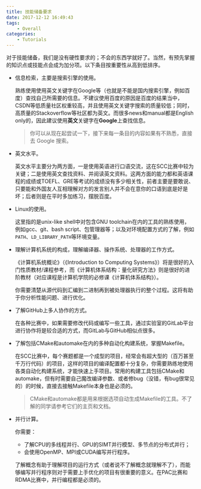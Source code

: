 ```yaml
---
title: 技能储备要求
date: 2017-12-12 16:49:43
tags:
    - Overall
categories:
    - Tutorials
---
```


[comment]: # (WIP: 需要加入相关内部与外部资源的链接)

对于技能储备，我们是没有硬性要求的；不会的东西学就好了。当然，有预先掌握的知识点或技能点会成为加分项。以下条目按重要性从高到低排序。

- 信息检索，主要是搜索引擎的使用。

    熟练使用使用英文关键字在Google等（也就是不能是国内搜索引擎，例如百度）查找自己所需要的信息。不建议使用百度的原因是百度的结果当中，CSDN等低质量社区权重较高，并且使用英文关键字搜索的质量较低；同时，高质量的Stackoverflow等社区都为英文。而很多news和manual都是English only的，因此建议使用**英文**关键字在**Google**上查找信息。

    > 你可以从现在起尝试一下，接下来每一条目的内容如果有不熟悉，直接去 Google 搜索。

- 英文水平。

    英文水平主要分为两方面，一是使用英语进行口语交流，这在SCC比赛中较为关键；二是使用英文查找资料、并阅读英文资料。这两方面的能力都和英语课程的成绩或TOEFL、GRE等考试的成绩没有多少相关性，前者主要是要敢说、只要能和外国友人互相理解对方的发言别人并不会在意你的口语到底是好是坏；后者则是在平时多加练习，摆脱百度。

- Linux的使用。

    这里指的是unix-like shell中对包含GNU toolchain在内的工具的熟练使用，例如gcc、git、bash script、包管理器等；以及对环境配置方式的了解，例如`PATH`、`LD_LIBRARY_PATH`等环境变量。

- 理解计算机系统的构成，理解编译器、操作系统、处理器的工作方式。

    《计算机系统概论》（《Introduction to Computing Systems》）将是很好的入门性质教材/课程参考，而《计算机体系结构：量化研究方法》则是很好的进阶教材（对应课程是计算机学院的必修课《计算机体系结构》）。

    你需要清楚从源代码到汇编到二进制再到被处理器执行的整个过程。这将有助于你分析性能问题、进行优化。

- 了解GitHub上多人协作的方式。

    在各种比赛中，如果需要修改代码或编写一些工具，通过实验室的GitLab平台进行协作将是较合适的方式，而GitLab与GitHub相似点很多。

- 了解包括CMake和automake在内的多种自动化构建系统，掌握Makefile。

    在SCC比赛中，每个赛题都是一个成型的项目，经常会有超大型的（百万甚至千万行代码）的项目，这样的项目的编译配置都十分复杂，你需要熟练地使用各类自动化构建系统，才能快速上手项目。常用的构建工具包括CMake和automake，但有时需要自己魔改编译参数、或者修bug（没错，有bug很常见的）的时候，直接去接触Makefile本身也是必须的。

    > CMake和automake都是用来根据选项自动生成Makefile的工具。不了解的同学请参考它们的主页和文档。

- 并行计算。

    你需要：
    * 了解CPU的多线程并行、GPU的SIMT并行模型、多节点的分布式并行；
    * 会使用OpenMP、MPI或CUDA编写并行程序。
    
    了解概念有助于理解项目的运行方式（或者说不了解概念就理解不了），而能够编写并行程序则对于需要上手优化的项目有很重要的意义。在PAC比赛和RDMA比赛中，并行编程都是必须的。
